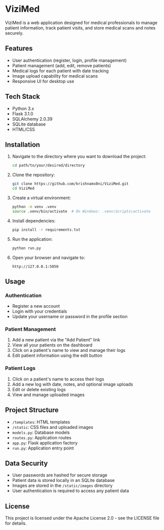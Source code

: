 # ViziMed

ViziMed is a web application designed for medical professionals to manage patient information, track patient visits, and store medical scans and notes securely.

## Features

- User authentication (register, login, profile management)
- Patient management (add, edit, remove patients)
- Medical logs for each patient with date tracking
- Image upload capability for medical scans
- Responsive UI for desktop use

## Tech Stack

- Python 3.x
- Flask 3.1.0
- SQLAlchemy 2.0.39
- SQLite database
- HTML/CSS

## Installation

1. Navigate to the directory where you want to download the project:
   ```bash
   cd path/to/your/desired/directory
   ```

2. Clone the repository:
   ```bash
   git clone https://github.com/krishnams0ni/ViziMed.git
   cd ViziMed
   ```

3. Create a virtual environment:
   ```bash
   python -m venv .venv
   source .venv/bin/activate  # On Windows: .venv\Scripts\activate
   ```

4. Install dependencies:
   ```bash
   pip install -r requirements.txt
   ```

5. Run the application:
   ```bash
   python run.py
   ```

6. Open your browser and navigate to:
   ```
   http://127.0.0.1:5050
   ```

## Usage

### Authentication
- Register a new account
- Login with your credentials
- Update your username or password in the profile section

### Patient Management
1. Add a new patient via the "Add Patient" link
2. View all your patients on the dashboard
3. Click on a patient's name to view and manage their logs
4. Edit patient information using the edit button

### Patient Logs
1. Click on a patient's name to access their logs
2. Add a new log with date, notes, and optional image uploads
3. Edit or delete existing logs
4. View and manage uploaded images

## Project Structure

- `/templates`: HTML templates
- `/static`: CSS files and uploaded images
- `models.py`: Database models
- `routes.py`: Application routes
- `app.py`: Flask application factory
- `run.py`: Application entry point

## Data Security

- User passwords are hashed for secure storage
- Patient data is stored locally in an SQLite database
- Images are stored in the `/static/images` directory
- User authentication is required to access any patient data

## License

This project is licensed under the Apache License 2.0 - see the LICENSE file for details.
